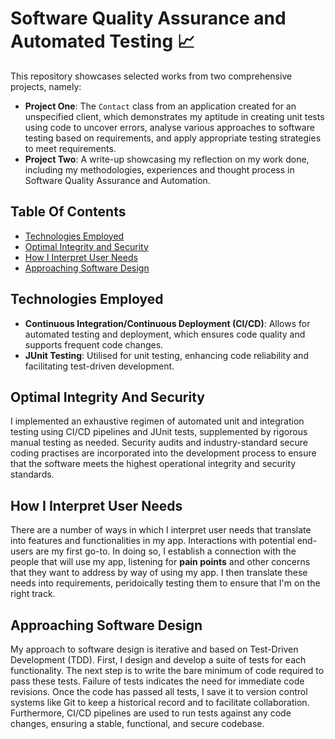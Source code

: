 # Software Quality Assurance and Automated Testing 📈
This repository showcases selected works from two comprehensive projects, namely:
- <b>Project One</b>: The `Contact` class from an application created for an unspecified client, which demonstrates my aptitude in creating unit tests using code to uncover errors, analyse various approaches to software testing based on requirements, and apply appropriate testing strategies to meet requirements.
- <b>Project Two</b>: A write-up showcasing my reflection on my work done, including my methodologies, experiences and thought process in Software Quality Assurance and Automation.
  
## Table Of Contents
- [Technologies Employed](#technologies-employed)
- [Optimal Integrity and Security](#optiomal-integrity-and-security)
- [How I Interpret User Needs](#how-i-interpret-user-needs)
- [Approaching Software Design](#approaching-software-design)
## Technologies Employed
- <b>Continuous Integration/Continuous Deployment (CI/CD)</b>: Allows for automated testing and deployment, which ensures code quality and supports frequent code changes.
- <b>JUnit Testing</b>: Utilised for unit testing, enhancing code reliability and facilitating test-driven development.

## Optimal Integrity And Security
I implemented an exhaustive regimen of automated unit and integration testing using CI/CD pipelines and JUnit tests, supplemented by rigorous manual testing as needed. Security audits and industry-standard secure coding practises are incorporated into the development process to ensure that the software meets the highest operational integrity and security standards.

## How I Interpret User Needs
There are a number of ways in which I interpret user needs that translate into features and functionalities in my app. Interactions with potential end-users are my first go-to. In doing so, I establish a connection with the people that will use my app, listening for <b>pain points</b> and other concerns that they want to address by way of using my app. I then translate these needs into requirements, peridoically testing them to ensure that I'm on the right track.

## Approaching Software Design
My approach to software design is iterative and based on Test-Driven Development (TDD). First, I design and develop a suite of tests for each functionality. The next step is to write the bare minimum of code required to pass these tests. Failure of tests indicates the need for immediate code revisions. Once the code has passed all tests, I save it to version control systems like Git to keep a historical record and to facilitate collaboration. Furthermore, CI/CD pipelines are used to run tests against any code changes, ensuring a stable, functional, and secure codebase.


